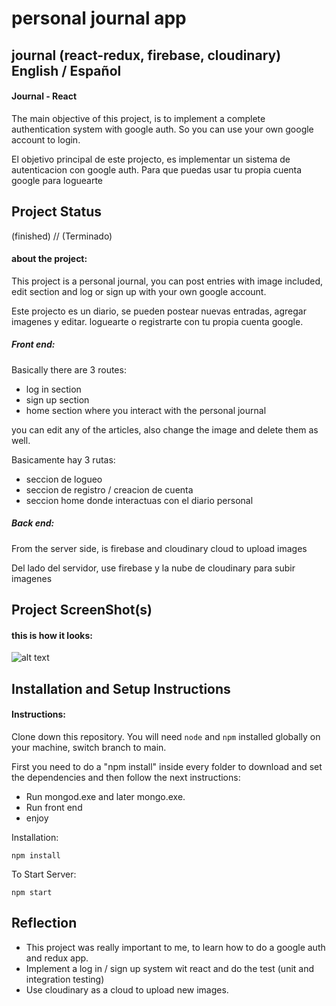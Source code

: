 
# personal journal app

## journal (react-redux, firebase, cloudinary)  English / Español

#### Journal - React

The main objective of this project, is to implement a complete authentication system with google auth. So you can use your own google account to login.

El objetivo principal de este projecto, es implementar un sistema de autenticacion con google auth. Para que puedas usar tu propia cuenta google para loguearte

## Project Status
(finished) // (Terminado)

#### about the project:

This project is a personal journal, you can post entries with image included, edit section and log or sign up with your own google account.

Este projecto es un diario, se pueden postear nuevas entradas, agregar imagenes y editar. loguearte o registrarte con tu propia cuenta google.

##### Front end:

Basically there are 3 routes:
 - log in section
 - sign up section
 - home section where you interact with the personal journal

you can edit any of the articles, also change the image and delete them as well.

Basicamente hay 3 rutas:
 - seccion de logueo
 - seccion de registro / creacion de cuenta
 - seccion home donde interactuas con el diario personal

##### Back end:

From the server side, is firebase and cloudinary cloud to upload images

Del lado del servidor, use firebase y la nube de cloudinary para subir imagenes

## Project ScreenShot(s)

#### this is how it looks:   
![alt text](https://imgkub.com/images/2022/03/12/example-journal.jpg)


## Installation and Setup Instructions

#### Instructions:  

Clone down this repository. You will need `node` and `npm` installed globally on your machine, switch branch to main.

First you need to do a "npm install" inside every folder to download and set the dependencies and then follow the next instructions:

- Run mongod.exe and later mongo.exe.
- Run front end
- enjoy
 
          
Installation:

`npm install`  


To Start Server:

`npm start`  

## Reflection

  - This project was really important to me, to learn how to do a google auth and redux app.
  - Implement a log in / sign up system wit react and do the test (unit and integration testing)
  - Use cloudinary as a cloud to upload new images.
